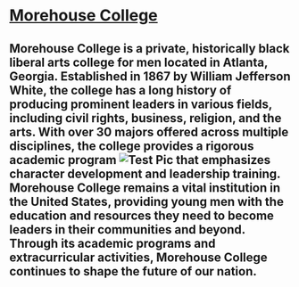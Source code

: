 # [Morehouse College](https://morehouse.edu/about/)
## Morehouse College is a private, historically black liberal arts college for men located in Atlanta, Georgia. Established in 1867 by William Jefferson White, the college has a long history of producing prominent leaders in various fields, including civil rights, business, religion, and the arts. With over 30 majors offered across multiple disciplines, the college provides a rigorous academic program ![Test Pic](https://th.bing.com/th/id/OIP.AcZVLHA4MZA62kD6_JMIIAHaFj?w=244&h=183&c=7&r=0&o=5&pid=1.7) that emphasizes character development and leadership training. Morehouse College remains a vital institution in the United States, providing young men with the education and resources they need to become leaders in their communities and beyond. Through its academic programs and extracurricular activities, Morehouse College continues to shape the future of our nation.


